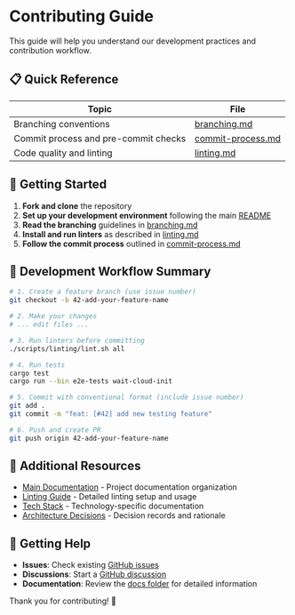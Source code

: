 # Contributing Guide

This guide will help you understand our development practices and contribution workflow.

## 📋 Quick Reference

| Topic                                | File                                     |
| ------------------------------------ | ---------------------------------------- |
| Branching conventions                | [branching.md](./branching.md)           |
| Commit process and pre-commit checks | [commit-process.md](./commit-process.md) |
| Code quality and linting             | [linting.md](./linting.md)               |

## 🚀 Getting Started

1. **Fork and clone** the repository
2. **Set up your development environment** following the main [README](../../README.md)
3. **Read the branching** guidelines in [branching.md](./branching.md)
4. **Install and run linters** as described in [linting.md](./linting.md)
5. **Follow the commit process** outlined in [commit-process.md](./commit-process.md)

## 🔧 Development Workflow Summary

```bash
# 1. Create a feature branch (use issue number)
git checkout -b 42-add-your-feature-name

# 2. Make your changes
# ... edit files ...

# 3. Run linters before committing
./scripts/linting/lint.sh all

# 4. Run tests
cargo test
cargo run --bin e2e-tests wait-cloud-init

# 5. Commit with conventional format (include issue number)
git add .
git commit -m "feat: [#42] add new testing feature"

# 6. Push and create PR
git push origin 42-add-your-feature-name
```

## 📖 Additional Resources

- [Main Documentation](../documentation.md) - Project documentation organization
- [Linting Guide](../linting.md) - Detailed linting setup and usage
- [Tech Stack](../tech-stack/) - Technology-specific documentation
- [Architecture Decisions](../decisions/) - Decision records and rationale

## 🤝 Getting Help

- **Issues**: Check existing [GitHub issues](https://github.com/josecelano/torrust-testing-infra-poc/issues)
- **Discussions**: Start a [GitHub discussion](https://github.com/josecelano/torrust-testing-infra-poc/discussions)
- **Documentation**: Review the [docs folder](../) for detailed information

Thank you for contributing! 🎉
